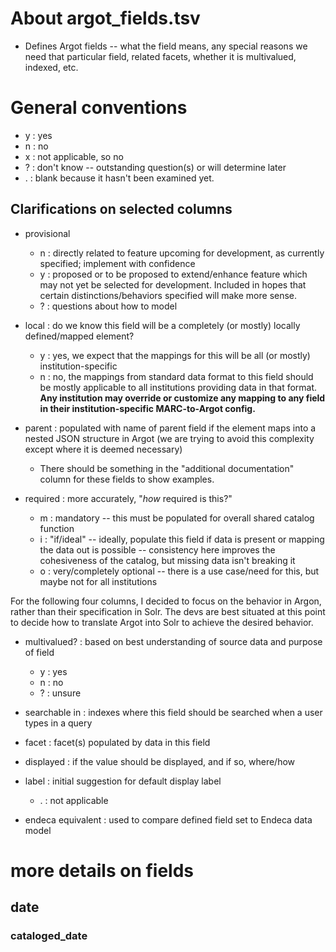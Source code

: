 # About argot_fields.tsv
- Defines Argot fields -- what the field means, any special reasons we need that particular field, related facets, whether it is multivalued, indexed, etc. 

# General conventions

- y : yes
- n : no
- x : not applicable, so no
- ? : don't know -- outstanding question(s) or will determine later
- . : blank because it hasn't been examined yet. 

## Clarifications on selected columns
- provisional
  - n : directly related to feature upcoming for development, as currently specified; implement with confidence
  - y : proposed or to be proposed to extend/enhance feature which may not yet be selected for development. Included in hopes that certain distinctions/behaviors specified will make more sense. 
  - ? : questions about how to model
  
- local : do we know this field will be a completely (or mostly) locally defined/mapped element?
  - y : yes, we expect that the mappings for this will be all (or mostly) institution-specific
  - n : no, the mappings from standard data format to this field should be mostly applicable to all institutions providing data in that format. __Any institution may override or customize any mapping to any field in their institution-specific MARC-to-Argot config.__

 - parent : populated with name of parent field if the element maps into a nested JSON structure in Argot (we are trying to avoid this complexity except where it is deemed necessary)
   - There should be something in the "additional documentation" column for these fields to show examples. 
   
 - required : more accurately, "*how* required is this?"
   - m : mandatory -- this must be populated for overall shared catalog function
   - i : "if/ideal" -- ideally, populate this field if data is present or mapping the data out is possible -- consistency here improves the cohesiveness of the catalog, but missing data isn't breaking it
   - o : very/completely optional -- there is a use case/need for this, but maybe not for all institutions
   
For the following four columns, I decided to focus on the behavior in Argon, rather than their specification in Solr. The devs are best situated at this point to decide how to translate Argot into Solr to achieve the desired behavior.

- multivalued? : based on best understanding of source data and purpose of field
  - y : yes
  - n : no
  - ? : unsure
- searchable in : indexes where this field should be searched when a user types in a query
- facet : facet(s) populated by data in this field
- displayed : if the value should be displayed, and if so, where/how
- label : initial suggestion for default display label
  - . : not applicable
  
- endeca equivalent : used to compare defined field set to Endeca data model
# more details on fields

## date
### cataloged_date
